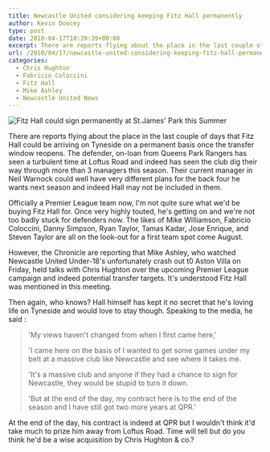 ```yaml
---
title: Newcastle United considering keeping Fitz Hall permanently
author: Kevin Doocey
type: post
date: 2010-04-17T18:39:39+00:00
excerpt: There are reports flying about the place in the last couple of days that Fitz Hall could be arriving on Tyneside on a permanent basis once the transfer window reopens. The defender, on-loan from Queens Park Rangers has seen a turbulent time at Loftus Road and indeed has seen the club dig their way through more than 3 managers this season..
url: /2010/04/17/newcastle-united-considering-keeping-fitz-hall-permanently/
categories:
  - Chris Hughton
  - Fabricio Coloccini
  - Fitz Hall
  - Mike Ashley
  - Newcastle United News
---
```


![Fitz Hall could sign permanently at St.James' Park this Summer](https://static.guim.co.uk/sys-images/Sport/Pix/pictures/2010/1/29/1264762943666/Fitz-Hall-001.jpg)

There are reports flying about the place in the last couple of days that Fitz Hall could be arriving on Tyneside on a permanent basis once the transfer window reopens. The defender, on-loan from Queens Park Rangers has seen a turbulent time at Loftus Road and indeed has seen the club dig their way through more than 3 managers this season. Their current manager in Neil Warnock could well have very different plans for the back four he wants next season and indeed Hall may not be included in them.

Officially a Premier League team now, I'm not quite sure what we'd be buying Fitz Hall for. Once very highly touted, he's getting on and we're not too badly stuck for defenders now. The likes of Mike Williamson, Fabricio Coloccini, Danny Simpson, Ryan Taylor, Tamas Kadar, Jose Enrique, and Steven Taylor are all on the look-out for a first team spot come August.

However, the Chronicle are reporting that Mike Ashley, who watched Newcastle United Under-18's unfortunately crash out t0 Aston Villa on Friday, held talks with Chris Hughton over the upcoming Premier League campaign and indeed potential transfer targets. It's understood Fitz Hall was mentioned in this meeting.

Then again, who knows? Hall himself has kept it no secret that he's loving life on Tyneside and would love to stay though. Speaking to the media, he said :

> 'My views haven't changed from when I first came here,'
>
> 'I came here on the basis of I wanted to get some games under my belt at a massive club like Newcastle and see where it takes me.
>
> 'It's a massive club and anyone if they had a chance to sign for Newcastle, they would be stupid to turn it down.
>
> 'But at the end of the day, my contract here is to the end of the season and I have still got two more years at QPR.'

At the end of the day, his contract is indeed at QPR but I wouldn't think it'd take much to prize him away from Loftus Road. Time will tell but do you think he'd be a wise acquisition by Chris Hughton & co.?
